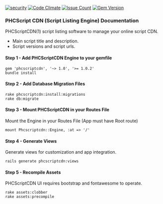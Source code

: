 [![security](https://hakiri.io/github/PHCNetworks/phc-scriptcdn/master.svg)](https://hakiri.io/github/PHCNetworks/phc-scriptcdn/master)
[![Code Climate](https://codeclimate.com/github/PHCNetworks/phc-scrtipcdn/badges/gpa.svg)](https://codeclimate.com/github/PHCNetworks/phc-scrtipcdn)
[![Issue Count](https://codeclimate.com/github/PHCNetworks/phc-scrtipcdn/badges/issue_count.svg)](https://codeclimate.com/github/PHCNetworks/phc-scrtipcdn)
[![Gem Version](https://badge.fury.io/rb/phcscriptcdn.svg)](https://badge.fury.io/rb/phcscriptcdn)
  
### PHCScript CDN (Script Listing Engine) Documentation
PHCScriptCDN(1) script listing software to manage your online script CDN.

- Main script title and description.
- Script versions and script urls.

#### Step 1 - Add PHCScriptCDN Engine to your gemfile  

	gem 'phcscriptcdn', '~> 1.0', '>= 1.0.2'
	bundle install
  
#### Step 2 - Add Database Migration Files  

	rake phcscriptcdn:install:migrations
	rake db:migrate
  
#### Step 3 - Mount PHCScriptCDN in your Routes File  
Mount the Engine in your Routes File (App must have Root route)  
  
	mount Phcscriptcdn::Engine, :at => '/'  
  
#### Step 4 - Generate Views  
Generate views for customization and app integration.  
  
	rails generate phcscriptcdn:views

#### Step 5 - Recompile Assets  
PHCScriptCDN UI requires bootstrap and fontawesome to operate.  
  
	rake assets:clobber
	rake assets:precompile  
